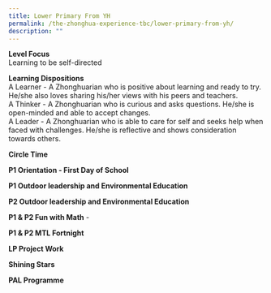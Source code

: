 ```yaml
---
title: Lower Primary From YH
permalink: /the-zhonghua-experience-tbc/lower-primary-from-yh/
description: ""
---
```

**Level Focus**
<br>Learning to be self-directed

**Learning Dispositions**
<br>A Learner - A Zhonghuarian who is positive about learning and ready to try. He/she also loves sharing his/her views with his peers and teachers.
<br>A Thinker - A Zhonghuarian who is curious and asks questions. He/she is open-minded and able to accept changes.
<br>A Leader - A Zhonghuarian who is able to care for self and seeks help when faced with challenges. He/she is reflective and shows consideration towards others.


**Circle Time** 

**P1 Orientation - First Day of School** 

**P1 Outdoor leadership and Environmental Education**

**P2 Outdoor leadership and Environmental Education** 

**P1 &amp; P2 Fun with Math** - 

**P1 &amp; P2 MTL Fortnight** 

**LP Project Work**

**Shining Stars** 

**PAL Programme** 
